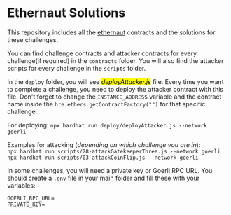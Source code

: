 # Ethernaut Solutions

This repository includes all the [ethernaut](https://ethernaut.openzeppelin.com/) contracts and the solutions for these challenges.

You can find challenge contracts and attacker contracts for every challenge(if required) in the `contracts` folder. You will also find the attacker scripts for every challenge in the `scripts` folder.

In the `deploy` folder, you will see *<mark>deployAttacker.js</mark>* file. Every time you want to complete a challenge, you need to deploy the attacker contract with this file. Don't forget to change the `INSTANCE_ADDRESS` variable and the contract name inside the `hre.ethers.getContractFactory("")` for that specific challenge.

For deploying: ```npx hardhat run deploy/deployAttacker.js --network goerli```

Examples for attacking (*depending on which challenge you are in*):  
```npx hardhat run scripts/28-attackGatekeeperThree.js --network goerli```  
```npx hardhat run scripts/03-attackCoinFlip.js --network goerli```

In some challenges, you will need a private key or Goerli RPC URL. You should create a `.env` file in your main folder and fill these with your variables:  
```
GOERLI_RPC_URL= 
PRIVATE_KEY= 
```
